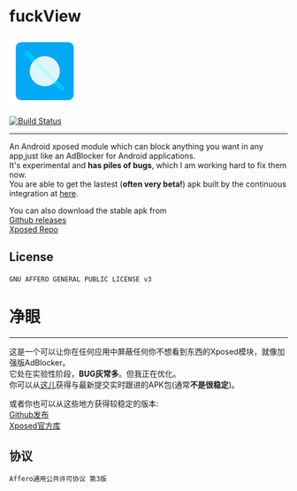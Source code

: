# fuckView

![FUCKVIEW](icon.png)  

[![Build Status](https://travis-ci.org/w568w/fuckView.svg?branch=master)](https://travis-ci.org/w568w/fuckView)  
  
---

An Android xposed module which can block anything you want in any app,just like an AdBlocker for Android applications.  
It's experimental and **has piles of bugs**, which I am working hard to fix them now.    
You are able to get the lastest (**often very beta!**) apk built by the continuous integration at [here](http://d.7short.com/fuckview).  
  
You can also download the stable apk from  
[Github releases](https://github.com/w568w/fuckView/releases)  
[Xposed Repo](http://repo.xposed.info/module/ml.qingsu.fuckview)

## License

```GNU AFFERO GENERAL PUBLIC LICENSE v3```

# 净眼

---

这是一个可以让你在任何应用中屏蔽任何你不想看到东西的Xposed模块，就像加强版AdBlocker。  
它处在实验性阶段，**BUG灰常多**。但我正在优化。  
你可以从[这儿](http://d.7short.com/fuckview)获得与最新提交实时跟进的APK包(通常**不是很稳定**)。  
  
或者你也可以从这些地方获得较稳定的版本:  
[Github发布](https://github.com/w568w/fuckView/releases)  
[Xposed官方库](http://repo.xposed.info/module/ml.qingsu.fuckview)

## 协议

```Affero通用公共许可协议 第3版```
